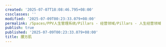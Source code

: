 ```yaml
---
created: '2025-07-07T18:08:46.795+08:00'
cssclasses: ''
modified: '2025-07-09T00:23:33.079+08:00'
permalink: /Spaces/PPV人生管理系统/Pillars - 经营领域/Pillars - 人生经营领域/运动/增肌减脂计划/肌肉部位库/肌肉库/腰方肌.md
publish: true
published: '2025-07-09T00:23:33.079+08:00'
title: 腰方肌
---
```

